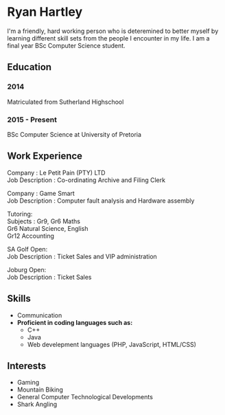 # Ryan Hartley
I'm a friendly, hard working person who is deteremined to better myself by learning different skill sets from the people I encounter in my life. I am a final year BSc Computer Science student.
## Education
### 2014
Matriculated from Sutherland Highschool
### 2015 - Present
BSc Computer Science at University of Pretoria

## Work Experience
Company		:	Le Petit Pain (PTY) LTD\
Job Description	:	Co-ordinating Archive and Filing Clerk

Company		:	Game Smart\
Job Description	:	Computer fault analysis and Hardware assembly

Tutoring:\
Subjects		:  	Gr9, Gr6 Maths \
				Gr6 Natural Science, English\
				Gr12 Accounting

SA Golf Open:\
Job Description 	: 	Ticket Sales and VIP administration 

Joburg Open:\
Job Description 	: 	Ticket Sales 



## Skills
- Communication 
- **Proficient in coding languages such as:**
  - C++
  - Java
  - Web develepment languages (PHP, JavaScript, HTML/CSS)
  
## Interests
- Gaming 
- Mountain Biking
- General Computer Technological Developments
- Shark Angling

